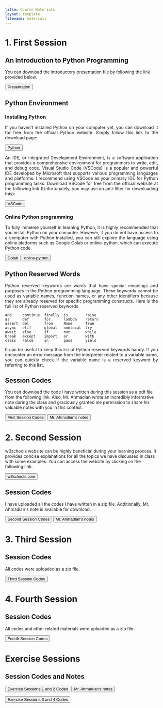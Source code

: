 ```yaml
---
title: Course Materials
layout: template
filename: materials
--- 
```


  
# 1. First Session

## An Introduction to Python Programming

You can download the introductory presentation file by following the link provided below.

<a href="https://drive.google.com/file/d/1CccpPF6sBml0l_dvmNUv2NnlsVDffva-/view?usp=sharing" target="_blank"><button>Presentation</button></a>


## Python Environment

### Installing Python

<p style='text-align: justify;'>
If you haven't installed Python on your computer yet, you can download it for free from the official Python website. Simply follow this link to the download page:
</p>

<a href="https://www.python.org/downloads/" target="_blank"><button>Python</button></a>

<p style='text-align: justify;'>
An IDE, or Integrated Development Environment, is a software application that provides a comprehensive environment for programmers to write, edit, and debug code. Visual Studio Code (VSCode) is a popular and powerful IDE developed by Microsoft that supports various programming languages and platforms. I recommend using VSCode as your primary IDE for Python programming tasks. Download VSCode for free from the official website at the following link (Unfortunately, you may use an anti-filter for downloading this):
</p>

<a href="https://code.visualstudio.com/download#" target="_blank"><button>VSCode</button></a>


### Online Python programming

<p style='text-align: justify;'>
To fully immerse yourself in learning Python, it is highly recommended that you install Python on your computer. However, if you do not have access to a computer with Python installed, you can still explore the language using online platforms such as Google Colab or online-python, which can execute Python code.
</p>

<a href="https://colab.research.google.com/notebooks/intro.ipynb" target="_blank"><button>Colab</button></a>    <a href="https://www.online-python.com/" target="_blank"><button>online-python</button></a>


## Python Reserved Words

<p style='text-align: justify;'>
Python reserved keywords are words that have special meanings and purposes in the Python programming language. These keywords cannot be used as variable names, function names, or any other identifiers because they are already reserved for specific programming constructs. Here is the full list of Python reserved keywords:
</p>

```
and     continue  finally  is        raise
as      def       for      lambda    return
assert  del       from     None      True
async   elif      global   nonlocal  try
await   else      if       not       while
break   except    import   or        with
class   False     in       pass      yield
```
<p style='text-align: justify;'>
It can be useful to keep this list of Python reserved keywords handy. If you encounter an error message from the interpreter related to a variable name, you can quickly check if the variable name is a reserved keyword by referring to this list.
</p>


## Session Codes

You can download the code I have written during this session as a pdf file from the following link. Also, Mr. Ahmadian wrote an incredibly informative note during the class and graciously granted me permission to share his valuable notes with you in this context.


<a href="https://drive.google.com/file/d/1qKnRFhXfczWBRTH1ikJcpXQz1BQNdmYR/view?usp=sharing" target="_blank"><button>First Session Codes</button></a>   <a href="https://drive.google.com/file/d/1Dc44QV9QSC7XrqOawGmSRsVa0oTXQaDo/view?usp=sharing
" target="_blank"><button>Mr. Ahmadian's notes</button></a>


# 2. Second Session

w3schools website can be highly beneficial during your learning process. It provides concise explanations for all the topics we have discussed in class with some examples. You can access the website by clicking on the following link:

<a href="https://www.w3schools.com/python/default.asp" target="_blank"><button>w3schools.com</button></a>


## Session Codes

I have uploaded all the codes I have written in a zip file. Additionally, Mr. Ahmadian's note is available for download.

<a href="https://drive.google.com/file/d/1f09Iv-ZF6X9vcKoAce6wLiUYTAqAtiRk/view?usp=sharing" target="_blank"><button>Second Session Codes</button></a>   <a href="https://drive.google.com/file/d/1r9qTqilTf8NQu0U7xDyvYm8ayN_7HPBY/view?usp=sharing" target="_blank"><button>Mr. Ahmadian's notes</button></a>



# 3. Third Session

## Session Codes

All codes were uploaded as a zip file.

<a href="https://drive.google.com/file/d/1SI7c-YdeDEvroZz9m29N3t754LgE-GTt/view?usp=sharing" target="_blank"><button>Third Session Codes</button></a>


# 4. Fourth Session

## Session Codes

All codes and other related materials were uploaded as a zip file.

<a href="https://drive.google.com/file/d/14STrXiNuPViLR7glQ5Z79PBJKq3O6Psy/view?usp=sharing" target="_blank"><button>Fourth Session Codes</button></a>

# Exercise Sessions

## Session Codes and Notes

<a href="https://drive.google.com/file/d/1rVaHwsHf1ay8_A3M8mIHAEQtKl2Vrv7O/view?usp=sharing" target="_blank"><button>Exercise Sessions 1 and 2 Codes</button></a> <a href="https://drive.google.com/file/d/1NcczipgceGW2nEoF-u8Nsn83bW5Moieu/view?usp=sharing" target="_blank"><button>Mr. Ahmadian's notes</button></a> 


<a href="https://drive.google.com/file/d/1zJZ2Gj47ivufe5sB5S240FIOaepBWXIH/view?usp=sharing" target="_blank"><button>Exercise Sessions 3 and 4 Codes</button></a>

